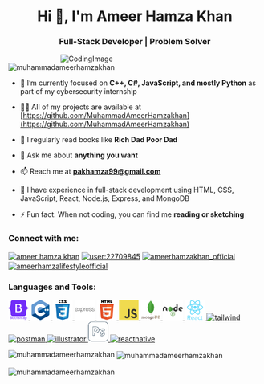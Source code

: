 <h1 align="center">Hi 👋, I'm Ameer Hamza Khan</h1>
<h3 align="center">Full-Stack Developer | Problem Solver</h3>

<img align="right" alt="CodingImage" width="400" src="https://camo.githubusercontent.com/c1dcb74cc1c1835b1d716f5051499a2814c683c806b15f04b0eba492863703e9/68747470733a2f2f63646e2e6472696262626c652e636f6d2f75736572732f3733303730332f73637265656e73686f74732f363538313234332f6176656e746f2e676966">

<p align="left"> <img src="https://komarev.com/ghpvc/?username=muhammadameerhamzakhan&label=Profile%20views&color=0e75b6&style=flat" alt="muhammadameerhamzakhan" /> </p>

- 🌱 I’m currently focused on **C++, C#, JavaScript, and mostly Python** as part of my cybersecurity internship

- 👨‍💻 All of my projects are available at [https://github.com/MuhammadAmeerHamzakhan](https://github.com/MuhammadAmeerHamzakhan)

- 📝 I regularly read books like **Rich Dad Poor Dad**

- 💬 Ask me about **anything you want**

- 📫 Reach me at **pakhamza99@gmail.com**

- 📄 I have experience in full-stack development using HTML, CSS, JavaScript, React, Node.js, Express, and MongoDB

- ⚡ Fun fact: When not coding, you can find me **reading or sketching**

<h3 align="left">Connect with me:</h3>
<p align="left">
<a href="https://linkedin.com/in/ameer hamza khan" target="blank"><img align="center" src="https://raw.githubusercontent.com/rahuldkjain/github-profile-readme-generator/master/src/images/icons/Social/linked-in-alt.svg" alt="ameer hamza khan" height="30" width="40" /></a>
<a href="https://stackoverflow.com/users/user:22709845" target="blank"><img align="center" src="https://raw.githubusercontent.com/rahuldkjain/github-profile-readme-generator/master/src/images/icons/Social/stack-overflow.svg" alt="user:22709845" height="30" width="40" /></a>
<a href="https://instagram.com/ameerhamzakhan_official" target="blank"><img align="center" src="https://raw.githubusercontent.com/rahuldkjain/github-profile-readme-generator/master/src/images/icons/Social/instagram.svg" alt="ameerhamzakhan_official" height="30" width="40" /></a>
<a href="https://www.youtube.com/c/ameerhamzalifestyleofficial" target="blank"><img align="center" src="https://raw.githubusercontent.com/rahuldkjain/github-profile-readme-generator/master/src/images/icons/Social/youtube.svg" alt="ameerhamzalifestyleofficial" height="30" width="40" /></a>
</p>

<h3 align="left">Languages and Tools:</h3>
<p align="left">
<a href="https://getbootstrap.com" target="_blank" rel="noreferrer"> <img src="https://raw.githubusercontent.com/devicons/devicon/master/icons/bootstrap/bootstrap-plain-wordmark.svg" alt="bootstrap" width="40" height="40"/> </a>
<a href="https://www.w3schools.com/cpp/" target="_blank" rel="noreferrer"> <img src="https://raw.githubusercontent.com/devicons/devicon/master/icons/cplusplus/cplusplus-original.svg" alt="cplusplus" width="40" height="40"/> </a>
<a href="https://www.w3schools.com/css/" target="_blank" rel="noreferrer"> <img src="https://raw.githubusercontent.com/devicons/devicon/master/icons/css3/css3-original-wordmark.svg" alt="css3" width="40" height="40"/> </a>
<a href="https://expressjs.com" target="_blank" rel="noreferrer"> <img src="https://raw.githubusercontent.com/devicons/devicon/master/icons/express/express-original-wordmark.svg" alt="express" width="40" height="40"/> </a>
<a href="https://www.w3.org/html/" target="_blank" rel="noreferrer"> <img src="https://raw.githubusercontent.com/devicons/devicon/master/icons/html5/html5-original-wordmark.svg" alt="html5" width="40" height="40"/> </a>
<a href="https://developer.mozilla.org/en-US/docs/Web/JavaScript" target="_blank" rel="noreferrer"> <img src="https://raw.githubusercontent.com/devicons/devicon/master/icons/javascript/javascript-original.svg" alt="javascript" width="40" height="40"/> </a>
<a href="https://www.mongodb.com/" target="_blank" rel="noreferrer"> <img src="https://raw.githubusercontent.com/devicons/devicon/master/icons/mongodb/mongodb-original-wordmark.svg" alt="mongodb" width="40" height="40"/> </a>
<a href="https://nodejs.org" target="_blank" rel="noreferrer"> <img src="https://raw.githubusercontent.com/devicons/devicon/master/icons/nodejs/nodejs-original-wordmark.svg" alt="nodejs" width="40" height="40"/> </a>
<a href="https://reactjs.org/" target="_blank" rel="noreferrer"> <img src="https://raw.githubusercontent.com/devicons/devicon/master/icons/react/react-original-wordmark.svg" alt="react" width="40" height="40"/> </a>
<a href="https://tailwindcss.com/" target="_blank" rel="noreferrer"> <img src="https://www.vectorlogo.zone/logos/tailwindcss/tailwindcss-icon.svg" alt="tailwind" width="40" height="40"/> </a>
<a href="https://postman.com" target="_blank" rel="noreferrer"> <img src="https://www.vectorlogo.zone/logos/getpostman/getpostman-icon.svg" alt="postman" width="40" height="40"/> </a>
<a href="https://www.adobe.com/in/products/illustrator.html" target="_blank" rel="noreferrer"> <img src="https://www.vectorlogo.zone/logos/adobe_illustrator/adobe_illustrator-icon.svg" alt="illustrator" width="40" height="40"/> </a>
<a href="https://www.photoshop.com/en" target="_blank" rel="noreferrer"> <img src="https://raw.githubusercontent.com/devicons/devicon/master/icons/photoshop/photoshop-line.svg" alt="photoshop" width="40" height="40"/> </a>
<a href="https://reactnative.dev/" target="_blank" rel="noreferrer"> <img src="https://reactnative.dev/img/header_logo.svg" alt="reactnative" width="40" height="40"/> </a>
</p>

<p><img align="left" src="https://github-readme-stats.vercel.app/api/top-langs?username=muhammadameerhamzakhan&show_icons=true&locale=en&layout=compact" alt="muhammadameerhamzakhan" /></p>

<p>&nbsp;<img align="center" src="https://github-readme-stats.vercel.app/api?username=muhammadameerhamzakhan&show_icons=true&locale=en" alt="muhammadameerhamzakhan" /></p>

<p><img align="center" src="https://github-readme-streak-stats.herokuapp.com/?user=muhammadameerhamzakhan&" alt="muhammadameerhamzakhan" /></p>
